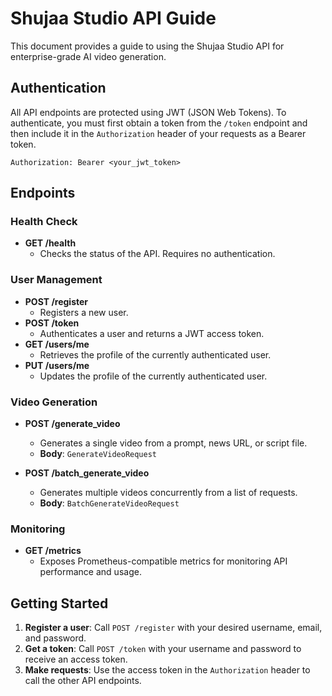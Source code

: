 # Shujaa Studio API Guide

This document provides a guide to using the Shujaa Studio API for enterprise-grade AI video generation.

## Authentication

All API endpoints are protected using JWT (JSON Web Tokens). To authenticate, you must first obtain a token from the `/token` endpoint and then include it in the `Authorization` header of your requests as a Bearer token.

`Authorization: Bearer <your_jwt_token>`

## Endpoints

### Health Check

*   **GET /health**
    *   Checks the status of the API. Requires no authentication.

### User Management

*   **POST /register**
    *   Registers a new user.
*   **POST /token**
    *   Authenticates a user and returns a JWT access token.
*   **GET /users/me**
    *   Retrieves the profile of the currently authenticated user.
*   **PUT /users/me**
    *   Updates the profile of the currently authenticated user.

### Video Generation

*   **POST /generate_video**
    *   Generates a single video from a prompt, news URL, or script file.
    *   **Body**: `GenerateVideoRequest`

*   **POST /batch_generate_video**
    *   Generates multiple videos concurrently from a list of requests.
    *   **Body**: `BatchGenerateVideoRequest`

### Monitoring

*   **GET /metrics**
    *   Exposes Prometheus-compatible metrics for monitoring API performance and usage.

## Getting Started

1.  **Register a user**: Call `POST /register` with your desired username, email, and password.
2.  **Get a token**: Call `POST /token` with your username and password to receive an access token.
3.  **Make requests**: Use the access token in the `Authorization` header to call the other API endpoints.
